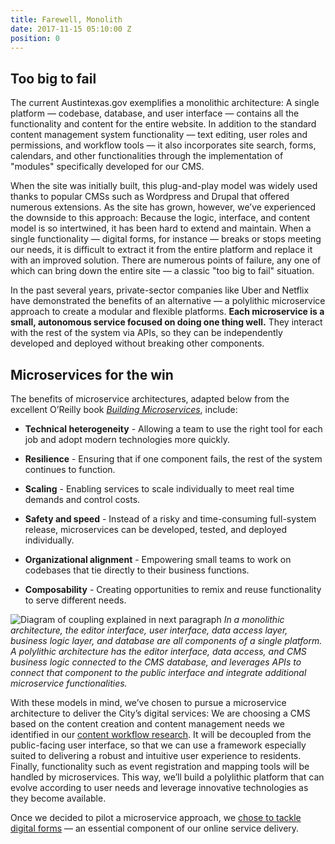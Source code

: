 ```yaml
---
title: Farewell, Monolith
date: 2017-11-15 05:10:00 Z
position: 0
---
```


## Too big to fail

The current Austintexas.gov exemplifies a monolithic architecture: A single platform — codebase, database, and user interface — contains all the functionality and content for the entire website. In addition to the standard content management system functionality — text editing, user roles and permissions, and workflow tools — it also incorporates site search, forms, calendars, and other functionalities through the implementation of "modules" specifically developed for our CMS. 

When the site was initially built, this plug-and-play model was widely used thanks to popular CMSs such as Wordpress and Drupal that offered numerous extensions. As the site has grown, however, we’ve experienced the downside to this approach: Because the logic, interface, and content model is so intertwined, it has been hard to extend and maintain. When a single functionality — digital forms, for instance — breaks or stops meeting our needs, it is difficult to extract it from the entire platform and replace it with an improved solution. There are numerous points of failure, any one of which can bring down the entire site — a classic "too big to fail" situation.

In the past several years, private-sector companies like Uber and Netflix have demonstrated the benefits of an alternative — a polylithic microservice approach to create a modular and flexible platforms. **Each microservice is a small, autonomous service focused on doing one thing well.** They interact with the rest of the system via APIs, so they can be independently developed and deployed without breaking other components.

## Microservices for the win
The benefits of microservice architectures, adapted below from the excellent O’Reilly book *[Building Microservices](http://shop.oreilly.com/product/0636920033158.do)*, include:

* **Technical heterogeneity** - Allowing a team to use the right tool for each job and adopt modern technologies more quickly. 

* **Resilience** - Ensuring that if one component fails, the rest of the system continues to function. 

* **Scaling** - Enabling services to scale individually to meet real time demands and control costs.

* **Safety and speed** - Instead of a risky and time-consuming full-system release, microservices can be developed, tested, and deployed individually.

* **Organizational alignment** - Empowering small teams to work on codebases that tie directly to their business functions.

* **Composability** - Creating opportunities to remix and reuse functionality to serve different needs.

![Diagram of coupling explained in next paragraph](/uploads/mono-vs-poly-sm.png)
*In a monolithic architecture, the editor interface, user interface, data access layer, business logic layer, and database are all components of a single platform. A polylithic architecture has the editor interface, data access, and CMS business logic connected to the CMS database, and leverages APIs to connect that component to the public interface and integrate additional microservice functionalities.* 

With these models in mind, we’ve chosen to pursue a microservice architecture to deliver the City’s digital services: We are choosing a CMS based on the content creation and content management needs we identified in our [content workflow research](http://projects.austintexas.io/projects/austin-digital-services-discovery/city-services-workflow/discovery/). It will be decoupled from the public-facing user interface, so that we can use a framework especially suited to delivering a robust and intuitive user experience to residents. Finally, functionality such as event registration and mapping tools will be handled by microservices. This way, we’ll build a polylithic platform that can evolve according to user needs and leverage innovative technologies as they become available. 

Once we decided to pilot a microservice approach, we [chose to tackle digital forms](http://projects.austintexas.io/projects/austin-digital-services-discovery/shared-microservice/why-forms/) — an essential component of our online service delivery. 
